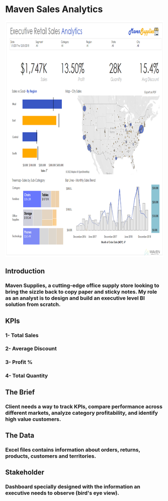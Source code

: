 # Maven Sales Analytics

<p align='center'>
  <img src='https://github.com/waqarg2001/Maven-Sales-Analytics/blob/main/Executive%20Dashboard.png' width='950px' height='750px'>
</p>  

## Introduction

### Maven Supplies, a cutting-edge office supply store looking to bring the sizzle back to copy paper and sticky notes. My role as an analyst is to design and  build an executive level BI solution from scratch.

## KPIs
### 1- Total Sales
### 2- Average Discount
### 3- Profit %
### 4- Total Quantity

## The Brief
### Client needs a way to track KPIs, compare performance across different markets, analyze category profitability, and identify high value customers.

## The Data
### Excel files contains information about orders, returns, products, customers and territories.

## Stakeholder
### Dashboard specially designed with the information an executive needs to observe (bird's eye view).


